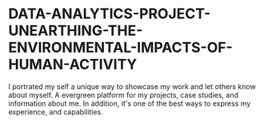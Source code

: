 # DATA-ANALYTICS-PROJECT-UNEARTHING-THE-ENVIRONMENTAL-IMPACTS-OF-HUMAN-ACTIVITY
I portrated my self a unique way to showcase my work and let others know about myself. A evergreen platform for my projects, case studies, and information about me. In addition, it's one of the best ways to express my experience, and capabilities.
